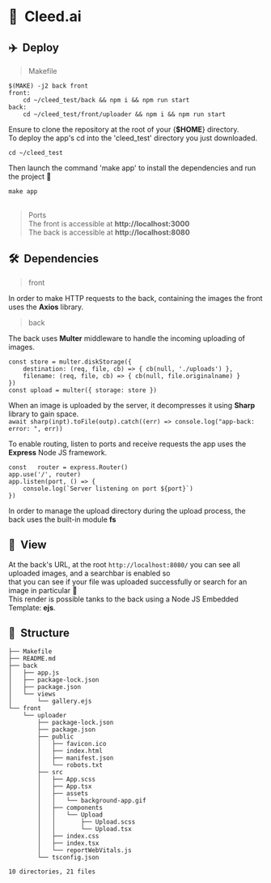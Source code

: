 # 🔮&nbsp;&nbsp;Cleed.ai #
## ✈️&nbsp;&nbsp;Deploy ##
> Makefile
```app:
$(MAKE) -j2 back front
front:
	cd ~/cleed_test/back && npm i && npm run start
back:
	cd ~/cleed_test/front/uploader && npm i && npm run start
```
Ensure to clone the repository at the root of your {**$HOME**} directory.</br>
To deploy the app's cd into the 'cleed_test' directory you just downloaded.

```cd ~/cleed_test```

Then launch the command 'make app' to install the dependencies and run the project 🚀

```make app```
</br></br>
> Ports </br>
The front is accessible at **http://localhost:3000**</br>
The back is accessible at **http://localhost:8080**

## 🛠️&nbsp;&nbsp;Dependencies ##
> front </br>

In order to make HTTP requests to the back, containing the images the front uses the **Axios** library.

> back </br>

The back uses **Multer** middleware to handle the incoming uploading of images.</br>
```const multer = require('multer')
const store = multer.diskStorage({
    destination: (req, file, cb) => { cb(null, './uploads') },
    filename: (req, file, cb) => { cb(null, file.originalname) }
})
const upload = multer({ storage: store })
```

When an image is uploaded by the server, it decompresses it using **Sharp** library to gain space.</br>
```await sharp(inpt).toFile(outp).catch((err) => console.log("app-back: error: ", err))```

To enable routing, listen to ports and receive requests the app uses the **Express** Node JS framework.</br>
```const   app = express()
const   router = express.Router()
app.use('/', router)
app.listen(port, () => {
    console.log(`Server listening on port ${port}`)
})
```

In order to manage the upload directory during the upload process, the back uses the built-in module **fs**

## 👀&nbsp;&nbsp;View ##

At the back's URL, at the root ```http://localhost:8080/``` you can see all uploaded images, and a searchbar is enabled so </br>
that you can see if your file was uploaded successfully or search for an image in particular 🔎 </br>
This render is possible tanks to the back using a Node JS Embedded Template: **ejs**.

## 🚧&nbsp;&nbsp;Structure ##
```cleed_test
├── Makefile
├── README.md
├── back
│   ├── app.js
│   ├── package-lock.json
│   ├── package.json
│   └── views
│       └── gallery.ejs
└── front
    └── uploader
        ├── package-lock.json
        ├── package.json
        ├── public
        │   ├── favicon.ico
        │   ├── index.html
        │   ├── manifest.json
        │   └── robots.txt
        ├── src
        │   ├── App.scss
        │   ├── App.tsx
        │   ├── assets
        │   │   └── background-app.gif
        │   ├── components
        │   │   └── Upload
        │   │       ├── Upload.scss
        │   │       └── Upload.tsx
        │   ├── index.css
        │   ├── index.tsx
        │   └── reportWebVitals.js
        └── tsconfig.json

10 directories, 21 files
```
